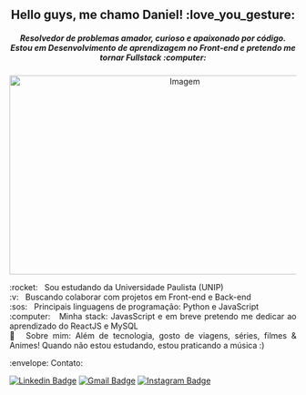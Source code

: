 <h2 align="center"> Hello guys, me chamo Daniel! :love_you_gesture:</h2>
<h5 align="center"> Resolvedor de problemas amador, curioso e apaixonado por código. <br/> 
 Estou em Desenvolvimento de aprendizagem no Front-end e pretendo me tornar Fullstack :computer:</h5> 

<p align="center">
<img src="https://images.unsplash.com/photo-1571171637578-41bc2dd41cd2?ixlib=rb-1.2.1&auto=format&fit=crop&w=750&q=80" alt="Imagem"/ width='600' height='350'>
</p>


 <p align="justify"> :rocket:  &nbsp; Sou estudando da Universidade Paulista (UNIP) 
 <br/> :v: &nbsp; Buscando colaborar com projetos em Front-end e Back-end
 <br/> :sos: &nbsp; Principais linguagens de programação: Python e JavaScript 
 <br/> :computer: &nbsp; Minha stack: JavasScript e em breve pretendo me dedicar ao aprendizado do ReactJS e MySQL
 <br/> 💬  &nbsp;Sobre mim: Além de tecnologia, gosto de viagens, séries, filmes & Animes! Quando não estou estudando, estou praticando a música :) </p>
 

<p align="left">  :envelope:  Contato:
 
[![Linkedin Badge](https://img.shields.io/badge/-LinkedIn-blue?style=flat-square&logo=Linkedin&logoColor=white&link=https://www.linkedin.com/in/daniel-alferes-369b831a5/)](https://www.linkedin.com/in/daniel-alferes-369b831a5/)
[![Gmail Badge](https://img.shields.io/badge/-dancon.alferes@gmail.com-c14438?style=flat-square&logo=Gmail&logoColor=white&link=mailto:it.dancon.alferes@gmail.com)](mailto:it.dancon.alferes@gmail.com)
[![Instagram Badge](https://img.shields.io/badge/-instagram-violet?style=flat-square&logo=instagram&logoColor=white&link=https://www.instagram.com/dan_alferes/)](https://www.instagram.com/dan_alferes/)

</p>
